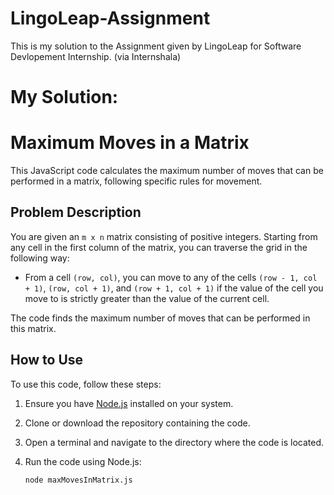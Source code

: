 # LingoLeap-Assignment
 This is my solution to the Assignment given by LingoLeap for Software Devlopement Internship. (via Internshala)

# My Solution:
# Maximum Moves in a Matrix

This JavaScript code calculates the maximum number of moves that can be performed in a matrix, following specific rules for movement.

## Problem Description

You are given an `m x n` matrix consisting of positive integers. Starting from any cell in the first column of the matrix, you can traverse the grid in the following way:

- From a cell `(row, col)`, you can move to any of the cells `(row - 1, col + 1)`, `(row, col + 1)`, and `(row + 1, col + 1)` if the value of the cell you move to is strictly greater than the value of the current cell.

The code finds the maximum number of moves that can be performed in this matrix.

## How to Use

To use this code, follow these steps:

1. Ensure you have [Node.js](https://nodejs.org/) installed on your system.

2. Clone or download the repository containing the code.

3. Open a terminal and navigate to the directory where the code is located.

4. Run the code using Node.js:

   ```bash
   node maxMovesInMatrix.js
